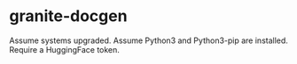 # granite-docgen

Assume systems upgraded.
Assume Python3 and Python3-pip are installed.
Require a HuggingFace token.
